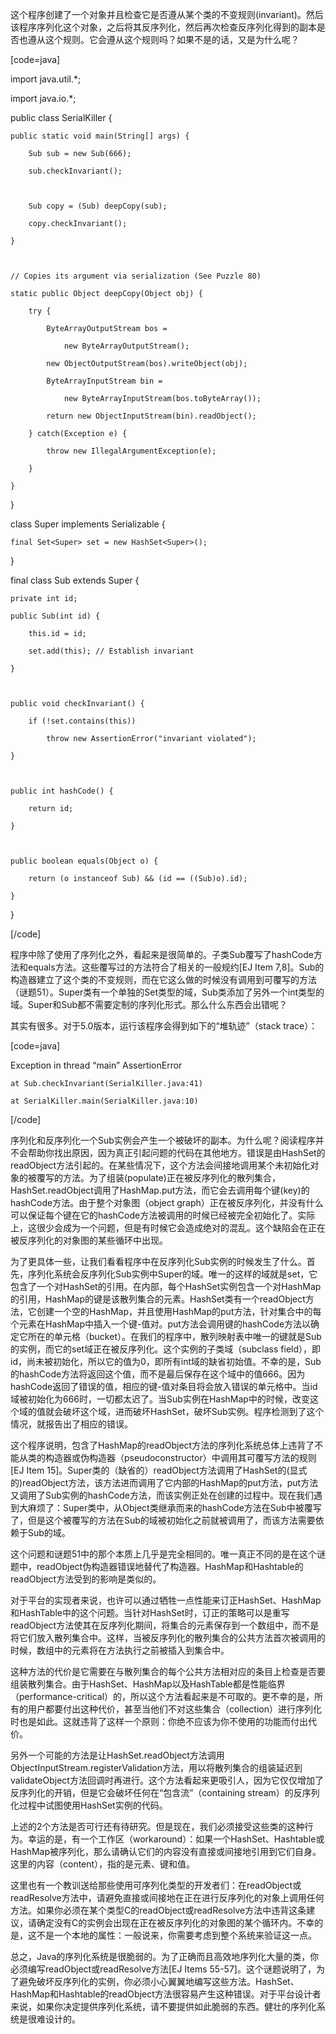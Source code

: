 这个程序创建了一个对象并且检查它是否遵从某个类的不变规则(invariant)。然后该程序序列化这个对象，之后将其反序列化，然后再次检查反序列化得到的副本是否也遵从这个规则。它会遵从这个规则吗？如果不是的话，又是为什么呢？ 
[code=java]
import java.util.*;
import java.io.*;

public class SerialKiller {
    public static void main(String[] args) {
        Sub sub = new Sub(666); 
        sub.checkInvariant();

        Sub copy = (Sub) deepCopy(sub);
        copy.checkInvariant();
    }

    // Copies its argument via serialization (See Puzzle 80)
    static public Object deepCopy(Object obj) {
        try {
            ByteArrayOutputStream bos = 
                new ByteArrayOutputStream();
            new ObjectOutputStream(bos).writeObject(obj);
            ByteArrayInputStream bin =
                new ByteArrayInputStream(bos.toByteArray());
            return new ObjectInputStream(bin).readObject(); 
        } catch(Exception e) {
            throw new IllegalArgumentException(e); 
        }
    }
}

class Super implements Serializable {
    final Set<Super> set = new HashSet<Super>();
} 

final class Sub extends Super {
    private int id;
    public Sub(int id) {
        this.id = id;
        set.add(this); // Establish invariant
    }

    public void checkInvariant() {
        if (!set.contains(this))
            throw new AssertionError("invariant violated");
    }

    public int hashCode() {
        return id;
    }

    public boolean equals(Object o) {
        return (o instanceof Sub) && (id == ((Sub)o).id);
    }
}
[/code]
程序中除了使用了序列化之外，看起来是很简单的。子类Sub覆写了hashCode方法和equals方法。这些覆写过的方法符合了相关的一般规约[EJ Item 7,8]。Sub的构造器建立了这个类的不变规则，而在它这么做的时候没有调用到可覆写的方法（谜题51）。Super类有一个单独的Set<Super>类型的域，Sub类添加了另外一个int类型的域。Super和Sub都不需要定制的序列化形式。那么什么东西会出错呢？ 
其实有很多。对于5.0版本，运行该程序会得到如下的“堆轨迹”（stack trace）： 
[code=java]
Exception in thread “main” AssertionError
    at Sub.checkInvariant(SerialKiller.java:41)
    at SerialKiller.main(SerialKiller.java:10)
[/code]
序列化和反序列化一个Sub实例会产生一个被破坏的副本。为什么呢？阅读程序并不会帮助你找出原因，因为真正引起问题的代码在其他地方。错误是由HashSet的readObject方法引起的。在某些情况下，这个方法会间接地调用某个未初始化对象的被覆写的方法。为了组装(populate)正在被反序列化的散列集合，HashSet.readObject调用了HashMap.put方法，而它会去调用每个键(key)的hashCode方法。由于整个对象图（object graph）正在被反序列化，并没有什么可以保证每个键在它的hashCode方法被调用的时候已经被完全初始化了。实际上，这很少会成为一个问题，但是有时候它会造成绝对的混乱。这个缺陷会在正在被反序列化的对象图的某些循环中出现。 
为了更具体一些，让我们看看程序中在反序列化Sub实例的时候发生了什么。首先，序列化系统会反序列化Sub实例中Super的域。唯一的这样的域就是set，它包含了一个对HashSet的引用。在内部，每个HashSet实例包含一个对HashMap的引用，HashMap的键是该散列集合的元素。HashSet类有一个readObject方法，它创建一个空的HashMap，并且使用HashMap的put方法，针对集合中的每个元素在HashMap中插入一个键-值对。put方法会调用键的hashCode方法以确定它所在的单元格（bucket）。在我们的程序中，散列映射表中唯一的键就是Sub的实例，而它的set域正在被反序列化。这个实例的子类域（subclass field），即id，尚未被初始化，所以它的值为0，即所有int域的缺省初始值。不幸的是，Sub的hashCode方法将返回这个值，而不是最后保存在这个域中的值666。因为hashCode返回了错误的值，相应的键-值对条目将会放入错误的单元格中。当id域被初始化为666时，一切都太迟了。当Sub实例在HashMap中的时候，改变这个域的值就会破坏这个域，进而破坏HashSet，破坏Sub实例。程序检测到了这个情况，就报告出了相应的错误。 
这个程序说明，包含了HashMap的readObject方法的序列化系统总体上违背了不能从类的构造器或伪构造器（pseudoconstructor）中调用其可覆写方法的规则[EJ Item 15]。Super类的（缺省的）readObject方法调用了HashSet的(显式的)readObject方法，该方法进而调用了它内部的HashMap的put方法，put方法又调用了Sub实例的hashCode方法，而该实例正处在创建的过程中。现在我们遇到大麻烦了：Super类中，从Object类继承而来的hashCode方法在Sub中被覆写了，但是这个被覆写的方法在Sub的域被初始化之前就被调用了，而该方法需要依赖于Sub的域。 
这个问题和谜题51中的那个本质上几乎是完全相同的。唯一真正不同的是在这个谜题中，readObject伪构造器错误地替代了构造器。HashMap和Hashtable的readObject方法受到的影响是类似的。 
对于平台的实现者来说，也许可以通过牺牲一点性能来订正HashSet、HashMap和HashTable中的这个问题。当针对HashSet时，订正的策略可以是重写readObject方法使其在反序列化期间，将集合的元素保存到一个数组中，而不是将它们放入散列集合中。这样，当被反序列化的散列集合的公共方法首次被调用的时候，数组中的元素将在方法执行之前被插入到集合中。 
这种方法的代价是它需要在与散列集合的每个公共方法相对应的条目上检查是否要组装散列集合。由于HashSet、HashMap以及HashTable都是性能临界（performance-critical）的，所以这个方法看起来是不可取的。更不幸的是，所有的用户都要付出这种代价，甚至当他们不对这些集合（collection）进行序列化时也是如此。这就违背了这样一个原则：你绝不应该为你不使用的功能而付出代价。 
另外一个可能的方法是让HashSet.readObject方法调用ObjectInputStream.registerValidation方法，用以将散列集合的组装延迟到validateObject方法回调时再进行。这个方法看起来更吸引人，因为它仅仅增加了反序列化的开销，但是它会破坏任何在“包含流”（containing stream）的反序列化过程中试图使用HashSet实例的代码。 
上述的2个方法是否可行还有待研究。但是现在，我们必须接受这些类的这种行为。幸运的是，有一个工作区（workaround）：如果一个HashSet、Hashtable或HashMap被序列化，那么请确认它们的内容没有直接或间接地引用到它们自身。这里的内容（content），指的是元素、键和值。 
这里也有一个教训送给那些使用可序列化类型的开发者们：在readObject或readResolve方法中，请避免直接或间接地在正在进行反序列化的对象上调用任何方法。如果你必须在某个类型C的readObject或readResolve方法中违背这条建议，请确定没有C的实例会出现在正在被反序列化的对象图的某个循环内。不幸的是，这不是一个本地的属性：一般说来，你需要考虑到整个系统来验证这一点。 
总之，Java的序列化系统是很脆弱的。为了正确而且高效地序列化大量的类，你必须编写readObject或readResolve方法[EJ Items 55-57]。这个谜题说明了，为了避免破坏反序列化的实例，你必须小心翼翼地编写这些方法。HashSet、HashMap和Hashtable的readObject方法很容易产生这种错误。对于平台设计者来说，如果你决定提供序列化系统，请不要提供如此脆弱的东西。健壮的序列化系统是很难设计的。